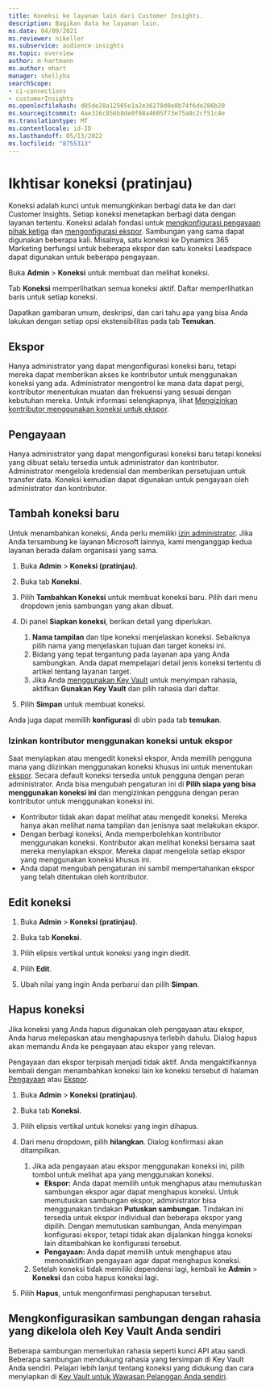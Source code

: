 ```yaml
---
title: Koneksi ke layanan lain dari Customer Insights.
description: Bagikan data ke layanan lain.
ms.date: 04/09/2021
ms.reviewer: nikeller
ms.subservice: audience-insights
ms.topic: overview
author: m-hartmann
ms.author: mhart
manager: shellyha
searchScope:
- ci-connections
- customerInsights
ms.openlocfilehash: d85de28a12565e1a2e36278d0e8b74f6de286b20
ms.sourcegitcommit: 4ae316c856b8de0f08a4605f73e75a8c2cf51c4e
ms.translationtype: MT
ms.contentlocale: id-ID
ms.lasthandoff: 05/13/2022
ms.locfileid: "8755313"
---
```

# <a name="connections-preview-overview"></a>Ikhtisar koneksi (pratinjau)

Koneksi adalah kunci untuk memungkinkan berbagi data ke dan dari Customer Insights. Setiap koneksi menetapkan berbagi data dengan layanan tertentu. Koneksi adalah fondasi untuk [mengkonfigurasi pengayaan pihak ketiga](enrichment-hub.md) dan [mengonfigurasi ekspor](export-destinations.md). Sambungan yang sama dapat digunakan beberapa kali. Misalnya, satu koneksi ke Dynamics 365 Marketing berfungsi untuk beberapa ekspor dan satu koneksi Leadspace dapat digunakan untuk beberapa pengayaan.

Buka **Admin** > **Koneksi** untuk membuat dan melihat koneksi.

Tab **Koneksi** memperlihatkan semua koneksi aktif. Daftar memperlihatkan baris untuk setiap koneksi.

Dapatkan gambaran umum, deskripsi, dan cari tahu apa yang bisa Anda lakukan dengan setiap opsi ekstensibilitas pada tab **Temukan**.

## <a name="exports"></a>Ekspor

Hanya administrator yang dapat mengonfigurasi koneksi baru, tetapi mereka dapat memberikan akses ke kontributor untuk menggunakan koneksi yang ada. Administrator mengontrol ke mana data dapat pergi, kontributor menentukan muatan dan frekuensi yang sesuai dengan kebutuhan mereka. Untuk informasi selengkapnya, lihat [Mengizinkan kontributor menggunakan koneksi untuk ekspor](#allow-contributors-to-use-a-connection-for-exports).

## <a name="enrichments"></a>Pengayaan

Hanya administrator yang dapat mengonfigurasi koneksi baru tetapi koneksi yang dibuat selalu tersedia untuk administrator dan kontributor. Administrator mengelola kredensial dan memberikan persetujuan untuk transfer data. Koneksi kemudian dapat digunakan untuk pengayaan oleh administrator dan kontributor.

## <a name="add-a-new-connection"></a>Tambah koneksi baru

Untuk menambahkan koneksi, Anda perlu memiliki [izin administrator](permissions.md). Jika Anda tersambung ke layanan Microsoft lainnya, kami menganggap kedua layanan berada dalam organisasi yang sama.

1. Buka **Admin** > **Koneksi (pratinjau)**.

1. Buka tab **Koneksi**.

1. Pilih **Tambahkan Koneksi** untuk membuat koneksi baru. Pilih dari menu dropdown jenis sambungan yang akan dibuat.

1. Di panel **Siapkan koneksi**, berikan detail yang diperlukan.
   1. **Nama tampilan** dan tipe koneksi menjelaskan koneksi. Sebaiknya pilih nama yang menjelaskan tujuan dan target koneksi ini.
   1. Bidang yang tepat tergantung pada layanan apa yang Anda sambungkan. Anda dapat mempelajari detail jenis koneksi tertentu di artikel tentang layanan target.
   1. Jika Anda [menggunakan Key Vault](use-azure-key-vault.md) untuk menyimpan rahasia, aktifkan **Gunakan Key Vault** dan pilih rahasia dari daftar.

1. Pilih **Simpan** untuk membuat koneksi.

Anda juga dapat memilih **konfigurasi** di ubin pada tab **temukan**.

### <a name="allow-contributors-to-use-a-connection-for-exports"></a>Izinkan kontributor menggunakan koneksi untuk ekspor

Saat menyiapkan atau mengedit koneksi ekspor, Anda memilih pengguna mana yang diizinkan menggunakan koneksi khusus ini untuk menentukan [ekspor](export-destinations.md). Secara default koneksi tersedia untuk pengguna dengan peran administrator. Anda bisa mengubah pengaturan ini di **Pilih siapa yang bisa menggunakan koneksi ini** dan mengizinkan pengguna dengan peran kontributor untuk menggunakan koneksi ini.

- Kontributor tidak akan dapat melihat atau mengedit koneksi. Mereka hanya akan melihat nama tampilan dan jenisnya saat melakukan ekspor.
- Dengan berbagi koneksi, Anda memperbolehkan kontributor menggunakan koneksi. Kontributor akan melihat koneksi bersama saat mereka menyiapkan ekspor. Mereka dapat mengelola setiap ekspor yang menggunakan koneksi khusus ini.
- Anda dapat mengubah pengaturan ini sambil mempertahankan ekspor yang telah ditentukan oleh kontributor.

## <a name="edit-a-connection"></a>Edit koneksi

1. Buka **Admin** > **Koneksi (pratinjau)**.

1. Buka tab **Koneksi**.

1. Pilih elipsis vertikal untuk koneksi yang ingin diedit.

1. Pilih **Edit**.

1. Ubah nilai yang ingin Anda perbarui dan pilih **Simpan**.

## <a name="remove-a-connection"></a>Hapus koneksi

Jika koneksi yang Anda hapus digunakan oleh pengayaan atau ekspor, Anda harus melepaskan atau menghapusnya terlebih dahulu. Dialog hapus akan memandu Anda ke pengayaan atau ekspor yang relevan.

Pengayaan dan ekspor terpisah menjadi tidak aktif. Anda mengaktifkannya kembali dengan menambahkan koneksi lain ke koneksi tersebut di halaman [Pengayaan](enrichment-hub.md) atau [Ekspor](export-destinations.md).

1. Buka **Admin** > **Koneksi (pratinjau)**.

1. Buka tab **Koneksi**.

1. Pilih elipsis vertikal untuk koneksi yang ingin dihapus.

1. Dari menu dropdown, pilih **hilangkan**. Dialog konfirmasi akan ditampilkan.

   1. Jika ada pengayaan atau ekspor menggunakan koneksi ini, pilih tombol untuk melihat apa yang menggunakan koneksi.
      - **Ekspor:** Anda dapat memilih untuk menghapus atau memutuskan sambungan ekspor agar dapat menghapus koneksi. Untuk memutuskan sambungan ekspor, administrator bisa menggunakan tindakan **Putuskan sambungan**. Tindakan ini tersedia untuk ekspor individual dan beberapa ekspor yang dipilih. Dengan memutuskan sambungan, Anda menyimpan konfigurasi ekspor, tetapi tidak akan dijalankan hingga koneksi lain ditambahkan ke konfigurasi tersebut.
      - **Pengayaan:** Anda dapat memilih untuk menghapus atau menonaktifkan pengayaan agar dapat menghapus koneksi.
   1. Setelah koneksi tidak memiliki dependensi lagi, kembali ke **Admin** > **Koneksi** dan coba hapus koneksi lagi.

1. Pilih **Hapus**, untuk mengonfirmasi penghapusan tersebut.

## <a name="set-up-connections-with-secrets-managed-by-your-own-key-vault"></a>Mengkonfigurasikan sambungan dengan rahasia yang dikelola oleh Key Vault Anda sendiri

Beberapa sambungan memerlukan rahasia seperti kunci API atau sandi. Beberapa sambungan mendukung rahasia yang tersimpan di Key Vault Anda sendiri. Pelajari lebih lanjut tentang koneksi yang didukung dan cara menyiapkan di [Key Vault untuk Wawasan Pelanggan Anda sendiri](use-azure-key-vault.md).
